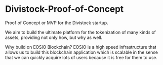 # Divistock-Proof-of-Concept

Proof of Concept or MVP for the Divistock startup.

We aim to build the ultimate platform for the tokenization of many kinds of assets, providing not only how, but why as well.

Why build on EOSIO Blockchain? EOSIO is a high speed infrastructure that allows us to build this blockchain application which is scalable in the sense that we can quickly acquire lots of users because it is free for them to use.

